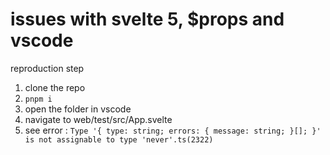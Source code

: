 # issues with svelte 5, $props and vscode

reproduction step

1. clone the repo
2. `pnpm i`
3. open the folder in vscode
4. navigate to web/test/src/App.svelte
5. see error : `Type '{ type: string; errors: { message: string; }[]; }' is not assignable to type 'never'.ts(2322)`
